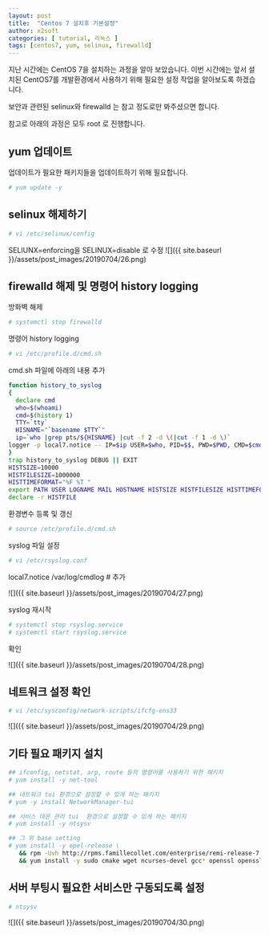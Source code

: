 ```yaml
---
layout: post
title:  "Centos 7 설치후 기본설정"
author: x2soft
categories: [ tutorial, 리눅스 ]
tags: [centos7, yum, selinux, firewalld]
---
```


지난 시간에는 CentOS 7을 설치하는 과정을 알아 보았습니다. 이번 시간에는 앞서 설치된 CentOS7를 개발환경에서 사용하기 위해 필요한 설정 작업을 알아보도록 하겠습니다.

보안과 관련된 selinux와 firewalld 는 참고 정도로만 봐주셨으면 합니다.

참고로 아래의 과정은 모두 root 로 진행합니다.

## yum 업데이트

업데이트가 필요한 패키지들을 업데이트하기 위해 필요합니다.

```bash
# yum update -y
```

## selinux 해제하기

```bash
# vi /etc/selinux/config
```
SELIUNX=enforcing을 SELINUX=disable 로 수정
![]({{ site.baseurl }}/assets/post_images/20190704/26.png)

## firewalld 해제 및 명령어 history logging

방화벽 해제

```bash
# systemctl stop firewalld
```

명령어 history logging

```bash
# vi /etc/profile.d/cmd.sh
```

cmd.sh 파일에 아래의 내용 추가

```bash
function history_to_syslog
{
  declare cmd
  who=$(whoami)
  cmd=$(history 1)
  TTY=`tty`
  HISNAME="`basename $TTY`" 
  ip=`who |grep pts/${HISNAME} |cut -f 2 -d \(|cut -f 1 -d \)`
logger -p local7.notice -- IP=$ip USER=$who, PID=$$, PWD=$PWD, CMD=$cmd
}
trap history_to_syslog DEBUG || EXIT
HISTSIZE=10000
HISTFILESIZE=1000000
HISTTIMEFORMAT="%F %T " 
export PATH USER LOGNAME MAIL HOSTNAME HISTSIZE HISTFILESIZE HISTTIMEFORMAT INPUTRC
declare -r HISTFILE
```

환경변수 등록 및 갱신

```bash
# source /etc/profile.d/cmd.sh
```

syslog 파일 설정

```bash
# vi /etc/rsyslog.conf
```

local7.notice    /var/log/cmdlog # 추가

![]({{ site.baseurl }}/assets/post_images/20190704/27.png)

syslog 재시작

```bash
# systemctl stop rsyslog.service
# systemctl start rsyslog.service
```

확인

![]({{ site.baseurl }}/assets/post_images/20190704/28.png)

## 네트워크 설정 확인

```bash
# vi /etc/sysconfig/network-scripts/ifcfg-ens33
```

![]({{ site.baseurl }}/assets/post_images/20190704/29.png)

## 기타 필요 패키지 설치

```bash
## ifconfig, netstat, arp, route 등의 명령어를 사용하기 위한 패키지
# yum install -y net-tool                            

## 네트워크 tui 환경으로 설정할 수 있게 하는 패키지
# yum -y install NetworkManager-tui       

## 서비스 데몬 관리 tui  환경으로 설정할 수 있게 하는 패키지
# yum install -y ntsysv    

## 그 외 base setting
# yum install -y epel-release \
   && rpm -Uvh http://rpms.famillecollet.com/enterprise/remi-release-7.rpm \
   && yum install -y sudo cmake wget ncurses-devel gcc* openssl openssl-devel nss-tools rsync           
```

## 서버 부팅시 필요한 서비스만 구동되도록 설정

```bash
# ntsysv
```

![]({{ site.baseurl }}/assets/post_images/20190704/30.png)